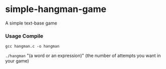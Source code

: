 # simple-hangman-game

A simple text-base game

### Usage Compile

```shell
gcc hangman.c -o hangman
```

`./hangman` "(a word or an expression)" (the number of attempts you want in your game)

